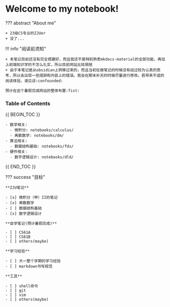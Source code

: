 # Welcome to my notebook!

??? abstract "About me"

    + 23级CS专业的ZJUer
    + 没了...

!!! info "阅读前须知"

    + 本笔记目前还没有完全搭建好，而且我还不是特别熟悉mkdocs-material的全部功能，再加上前端知识学的不怎么扎实，所以目前网站比较简陋
    + 由于本笔记是从obsidian上转移过来的，而且当初在做笔记的时候没有经过较为认真的思考，所以会出现一些措辞和内容上的错误。我会在期末补天的时候尽量进行修改。若带来不适的阅读体验，请见谅:confounded:
    
    预计在这个暑假完成网站的整体布置:fist:

### Table of Contents

{{ BEGIN_TOC }}

    - 数学相关:
      - 微积分: notebooks/calculus/
      - 离散数学: notebooks/dm/
    - 算法相关:
      - 数据结构基础: notebooks/fds/
    - 硬件相关: 
      - 数字逻辑设计: notebooks/dld/

{{ END_TOC }}

??? success "目标"

    **ZJU笔记**

    - [x] 微积分（甲）II的笔记
    - [x] 离散数学
    - [ ] 数据结构基础
    - [x] 数字逻辑设计

    **自学笔记(预计暑假完成)**

    - [ ] CS61A
    - [ ] CS61B
    - [ ] others(maybe)

    **学习经验**

    - [ ] 大一整个学期的学习经验
    - [ ] markdown书写规范

    **工具**

    - [ ] shell命令
    - [ ] git
    - [ ] vim
    - [ ] others(maybe)



